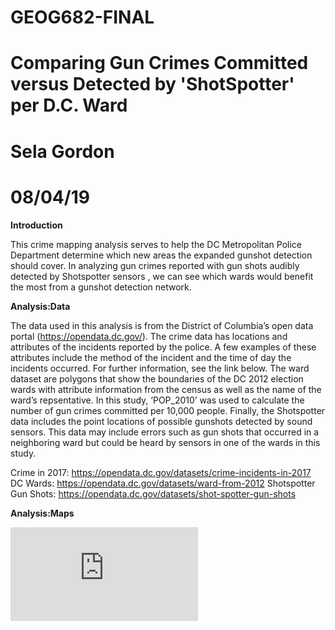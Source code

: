 # GEOG682-FINAL
# Comparing  Gun Crimes Committed versus Detected by 'ShotSpotter' per D.C. Ward
# Sela Gordon
# 08/04/19

**Introduction**

This crime mapping analysis serves to help the DC Metropolitan Police Department determine which new areas the expanded gunshot detection should cover. In analyzing gun crimes reported  with gun shots audibly detected by Shotspotter sensors , we can see which wards would benefit the most from a gunshot detection network. 

**Analysis:Data**

The data used in this analysis is from the District of Columbia’s open data portal (https://opendata.dc.gov/). The crime data has locations and attributes of the incidents reported by the police. A few examples of these attributes include the method of the incident and the time of day the incidents occurred. For further information, see the link below. The ward dataset are polygons that show the boundaries of the DC 2012 election wards with attribute information from the census as well as the name of the ward’s repsentative. In this study, ‘POP_2010’ was used to calculate the number of gun crimes committed per 10,000 people. Finally, the Shotspotter data includes the point locations of possible gunshots detected by sound sensors. This data may include errors such as gun shots that occurred in a neighboring ward but could be heard by sensors in one of the wards in this study. 

Crime in 2017: https://opendata.dc.gov/datasets/crime-incidents-in-2017
DC Wards: https://opendata.dc.gov/datasets/ward-from-2012
Shotspotter Gun Shots: https://opendata.dc.gov/datasets/shot-spotter-gun-shots

**Analysis:Maps**

![github-small](https://github.com/sjgordon4/GEOG682FINAL/blob/master/shotspotmap.pdf)

